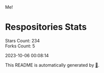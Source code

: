 Me!

# Respositories Stats
Stars Count: 234  
Forks Count: 5

2023-10-06 00:08:14  

This README is automatically generated by [🐰](https://github.com/rnitta/rnitta).
